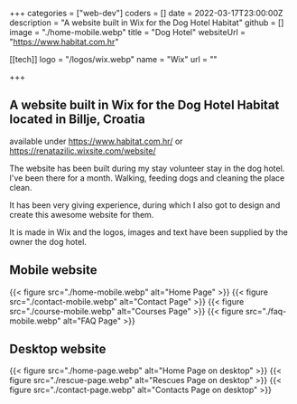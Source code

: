 +++
categories = ["web-dev"]
coders = []
date = 2022-03-17T23:00:00Z
description = "A website built in Wix for the Dog Hotel Habitat"
github = []
image = "./home-mobile.webp"
title = "Dog Hotel"
websiteUrl = "https://www.habitat.com.hr"

[[tech]]
logo = "/logos/wix.webp"
name = "Wix"
url = ""

+++


## A website built in Wix for the Dog Hotel Habitat located in Billje, Croatia
    
available under https://www.habitat.com.hr/ or https://renatazilic.wixsite.com/website/

The website has been built during my stay volunteer stay in the dog hotel. I've been there for a month. Walking, feeding dogs and cleaning the place clean.

It has been very giving experience, during which I also got to design and create this awesome website for them.

It is made in Wix and the logos, images and text have been supplied by the owner the dog hotel.

## Mobile website

{{< figure src="./home-mobile.webp" alt="Home Page" >}}
{{< figure src="./contact-mobile.webp" alt="Contact Page" >}}
{{< figure src="./course-mobile.webp" alt="Courses Page" >}}
{{< figure src="./faq-mobile.webp" alt="FAQ Page" >}}

## Desktop website

{{< figure src="./home-page.webp" alt="Home Page on desktop" >}}
{{< figure src="./rescue-page.webp" alt="Rescues Page on desktop" >}}
{{< figure src="./contact-page.webp" alt="Contacts Page on desktop" >}}




